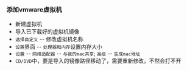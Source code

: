 ### 添加vmware虚拟机

* 新建虚拟机
* 导入已下载好的虚拟机镜像
* `选择自定义` -- 修改虚拟机名称
* `设置`界面 -- `处理器和内存`设置内存大小
* `设置` -- `网络适配器` -- `与我的mac共享`; `高级` -- `生成mac地址`
* `CD/DVD`中，要是导入的镜像路径移动了，需要重新修改，不然会打不开



